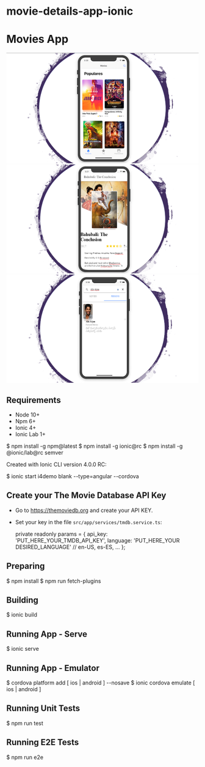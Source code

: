 # movie-details-app-ionic

Movies App
==========

![](doc/shot01.png "MSP prime Movies App - List") 
![](doc/shot02.png "MSP prime Movies App - Detail") 
![](doc/shot03.png "MSP prime Movies App - Celebrity")

Requirements
------------

* Node 10+
* Npm 6+
* Ionic 4+
* Ionic Lab 1+

$ npm install -g npm@latest
$ npm install -g ionic@rc
$ npm install -g @ionic/lab@rc semver

Created with Ionic CLI version 4.0.0 RC:

$ ionic start i4demo blank --type=angular --cordova

Create your The Movie Database API Key
--------------------------------------

* Go to https://themoviedb.org and create your API KEY.
* Set your key in the file `src/app/services/tmdb.service.ts`:

  private readonly params = {
    api_key: 'PUT_HERE_YOUR_TMDB_API_KEY',
    language: 'PUT_HERE_YOUR DESIRED_LANGUAGE' // en-US, es-ES, ...
  };

Preparing
---------

$ npm install
$ npm run fetch-plugins

Building
--------

$ ionic build

Running App - Serve
-------------------

$ ionic serve

Running App - Emulator
----------------------

$ cordova platform add [ ios | android ] --nosave
$ ionic cordova emulate [ ios | android ]

Running Unit Tests
------------------

$ npm run test

Running E2E Tests
-----------------

$ npm run e2e
